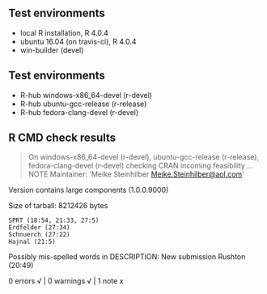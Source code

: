 ## Test environments
* local R installation, R 4.0.4
* ubuntu 16.04 (on travis-ci), R 4.0.4
* win-builder (devel)

## Test environments
- R-hub windows-x86_64-devel (r-devel)
- R-hub ubuntu-gcc-release (r-release)
- R-hub fedora-clang-devel (r-devel)

## R CMD check results
> On windows-x86_64-devel (r-devel), ubuntu-gcc-release (r-release), fedora-clang-devel (r-devel)
  checking CRAN incoming feasibility ... NOTE
  Maintainer: 'Meike Steinhilber <Meike.Steinhilber@aol.com>'
  
  Version contains large components (1.0.0.9000)
  
  
  Size of tarball: 8212426 bytes
  
    SPRT (18:54, 21:33, 27:5)
    Erdfelder (27:34)
    Schnuerch (27:22)
    Hajnal (21:5)
  Possibly mis-spelled words in DESCRIPTION:
  New submission
    Rushton (20:49)

0 errors √ | 0 warnings √ | 1 note x
